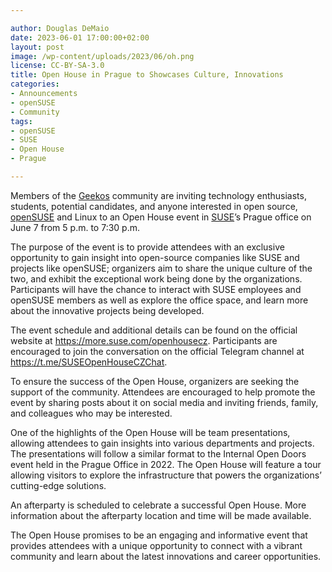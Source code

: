 ```yaml
---

author: Douglas DeMaio 
date: 2023-06-01 17:00:00+02:00
layout: post
image: /wp-content/uploads/2023/06/oh.png
license: CC-BY-SA-3.0
title: Open House in Prague to Showcases Culture, Innovations
categories:
- Announcements
- openSUSE
- Community
tags:
- openSUSE
- SUSE
- Open House
- Prague

---
```


Members of the [Geekos](https://geekos.org/) community are inviting technology enthusiasts, students, potential candidates, and anyone interested in open source, [openSUSE](https://www.opensuse.org/) and Linux to an Open House event in [SUSE](https://www.suse.com/)’s Prague office on June 7 from 5 p.m. to 7:30 p.m.

The purpose of the event is to provide attendees with an exclusive opportunity to gain insight into open-source companies like SUSE and projects like openSUSE; organizers aim to share the unique culture of the two, and exhibit the exceptional work being done by the organizations. Participants will have the chance to interact with SUSE employees and openSUSE members as well as explore the office space, and learn more about the innovative projects being developed.

The event schedule and additional details can be found on the official website at https://more.suse.com/openhousecz. Participants are encouraged to join the conversation on the official Telegram channel at https://t.me/SUSEOpenHouseCZChat.

To ensure the success of the Open House, organizers are seeking the support of the community. Attendees are encouraged to help promote the event by sharing posts about it on social media and inviting friends, family, and colleagues who may be interested. 

One of the highlights of the Open House will be team presentations, allowing attendees to gain insights into various departments and projects. The presentations will follow a similar format to the Internal Open Doors event held in the Prague Office in 2022. The Open House will feature a tour allowing visitors to explore the infrastructure that powers the organizations’ cutting-edge solutions.

An afterparty is scheduled to celebrate a successful Open House. More information about the afterparty location and time will be made available.

The Open House promises to be an engaging and informative event that provides attendees with a unique opportunity to connect with a vibrant community and learn about the latest innovations and career opportunities.

<meta name="openSUSE, SUSE, open house, event, culture, open source, prague" content="HTML,CSS,XML,JavaScript">
